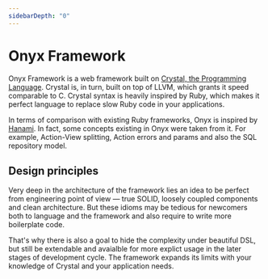 ```yaml
---
sidebarDepth: "0"
---
```


# Onyx Framework

Onyx Framework is a web framework built on [Crystal, the Programming Language](https://crystal-lang.org). Crystal is, in turn, built on top of LLVM, which grants it speed comparable to C. Crystal syntax is heavily inspired by Ruby, which makes it perfect language to replace slow Ruby code in your applications.

In terms of comparison with existing Ruby frameworks, Onyx is inspired by [Hanami](https://hanamirb.org/). In fact, some concepts existing in Onyx were taken from it. For example, Action-View splitting, Action errors and params and also the SQL repository model.

## Design principles

Very deep in the architecture of the framework lies an idea to be perfect from engineering point of view — true SOLID, loosely coupled components and clean architecture. But these idioms may be tedious for newcomers both to language and the framework and also require to write more boilerplate code.

That's why there is also a goal to hide the complexity under beautiful DSL, but still be extendable and avaialble for more explict usage in the later stages of development cycle. The framework expands its limits with your knowledge of Crystal and your application needs.
